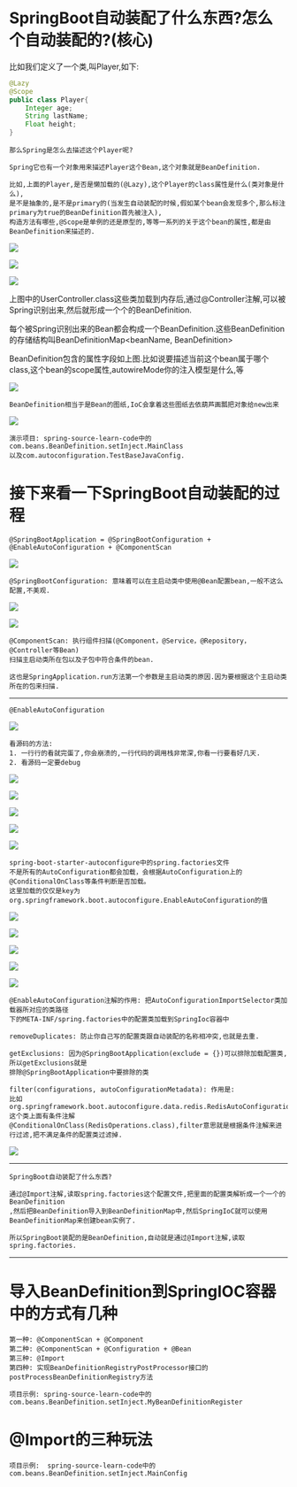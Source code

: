 # SpringBoot自动装配了什么东西?怎么个自动装配的?(核心)

比如我们定义了一个类,叫Player,如下:

```java
@Lazy
@Scope
public class Player{
    Integer age;
    String lastName;
    Float height;
}
```

    那么Spring是怎么去描述这个Player呢?

    Spring它也有一个对象用来描述Player这个Bean,这个对象就是BeanDefinition.

    比如,上面的Player,是否是懒加载的(@Lazy),这个Player的class属性是什么(类对象是什么),
    是不是抽象的,是不是primary的(当发生自动装配的时候,假如某个bean会发现多个,那么标注primary为true的BeanDefinition首先被注入),
    构造方法有哪些,@Scope是单例的还是原型的,等等一系列的关于这个bean的属性,都是由BeanDefinition来描述的.

![](../pics/BeanDefinition01.png)

![](../pics/BeanDefinition02.png)

![](../pics/BeanDefinition03.png)

上图中的UserController.class这些类加载到内存后,通过@Controller注解,可以被Spring识别出来,然后就形成一个个的BeanDefinition.

每个被Spring识别出来的Bean都会构成一个BeanDefinition.这些BeanDefinition的存储结构叫BeanDefinitionMap<beanName, BeanDefinition>

BeanDefinition包含的属性字段如上图.比如说要描述当前这个bean属于哪个class,这个bean的scope属性,autowireMode你的注入模型是什么,等

![](../pics/BeanDefinition04.png)

    BeanDefinition相当于是Bean的图纸,IoC会拿着这些图纸去依葫芦画瓢把对象给new出来

![](../pics/BeanDefinition要描述的属性.png)

    演示项目: spring-source-learn-code中的com.beans.BeanDefinition.setInject.MainClass
    以及com.autoconfiguration.TestBaseJavaConfig.

# 接下来看一下SpringBoot自动装配的过程

    @SpringBootApplication = @SpringBootConfiguration + @EnableAutoConfiguration + @ComponentScan

![](../pics/SpringBootApplication注解01.png)

    @SpringBootConfiguration: 意味着可以在主启动类中使用@Bean配置bean,一般不这么配置,不美观.

![](../pics/SpringBootApplication注解02.png)

![](../pics/SpringBootApplication注解03.png)

    @ComponentScan: 执行组件扫描(@Component，@Service，@Repository，@Controller等Bean)
    扫描主启动类所在包以及子包中符合条件的bean.
    
    这也是SpringApplication.run方法第一个参数是主启动类的原因.因为要根据这个主启动类所在的包来扫描.

---

    @EnableAutoConfiguration
    
![](../pics/SpringBootApplication注解04.png)
    
    看源码的方法: 
    1. 一行行的看就完蛋了,你会崩溃的,一行代码的调用栈非常深,你看一行要看好几天.
    2. 看源码一定要debug

![](../pics/SpringBootApplication注解之EnableAutoConfiguration05.png)
    
![](../pics/SpringBootApplication注解05.png)

![](../pics/AutoConfigurationImportSelector核心方法解析.png)

![](../pics/SpringBootApplication注解06.png)

![](../pics/SpringBootApplication注解07.png)

    spring-boot-starter-autoconfigure中的spring.factories文件
    不是所有的AutoConfiguration都会加载，会根据AutoConfiguration上的@ConditionalOnClass等条件判断是否加载。
    这里加载的仅仅是key为org.springframework.boot.autoconfigure.EnableAutoConfiguration的值

![](../pics/SpringBootApplication注解09.png)

![](../pics/SpringBootApplication注解08.png)

![](../pics/SpringBootApplication注解之EnableAutoConfiguration.png)

![](../pics/SpringBootApplication注解之EnableAutoConfiguration02.png)

![](../pics/SpringBootApplication注解之EnableAutoConfiguration03.png)

    @EnableAutoConfiguration注解的作用: 把AutoConfigurationImportSelector类加载器所对应的类路径
    下的META-INF/spring.factories中的配置类加载到SpringIoc容器中

    removeDuplicates: 防止你自己写的配置类跟自动装配的名称相冲突,也就是去重.
    
    getExclusions: 因为@SpringBootApplication(exclude = {})可以排除加载配置类,所以getExclusions就是
    排除@SpringBootApplication中要排除的类
    
    filter(configurations, autoConfigurationMetadata): 作用是: 
    比如org.springframework.boot.autoconfigure.data.redis.RedisAutoConfiguration,这个类上面有条件注解
    @ConditionalOnClass(RedisOperations.class),filter意思就是根据条件注解来进行过滤,把不满足条件的配置类过滤掉.
    
![](../pics/SpringBootApplication注解之EnableAutoConfiguration04.png)

---    
    SpringBoot自动装配了什么东西?
    
    通过@Import注解,读取spring.factories这个配置文件,把里面的配置类解析成一个一个的BeanDefinition
    ,然后把BeanDefinition导入到BeanDefinitionMap中,然后SpringIoC就可以使用BeanDefinitionMap来创建bean实例了.
    
    所以SpringBoot装配的是BeanDefinition,自动就是通过@Import注解,读取spring.factories.
---

# 导入BeanDefinition到SpringIOC容器中的方式有几种

    第一种: @ComponentScan + @Component
    第二种: @ComponentScan + @Configuration + @Bean
    第三种: @Import
    第四种: 实现BeanDefinitionRegistryPostProcessor接口的postProcessBeanDefinitionRegistry方法
    
    项目示例: spring-source-learn-code中的com.beans.BeanDefinition.setInject.MyBeanDefinitionRegister

# @Import的三种玩法

    项目示例:  spring-source-learn-code中的com.beans.BeanDefinition.setInject.MainConfig    
